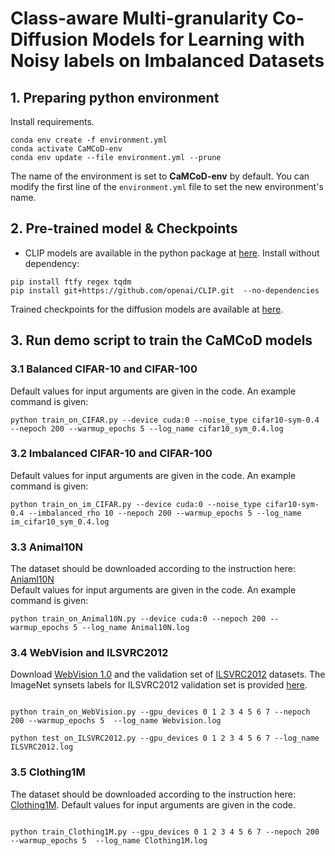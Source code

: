 # Class-aware Multi-granularity Co-Diffusion Models for Learning with Noisy labels on Imbalanced Datasets

## 1. Preparing python environment

Install requirements.<br />

```
conda env create -f environment.yml
conda activate CaMCoD-env
conda env update --file environment.yml --prune
```

The name of the environment is set to **CaMCoD-env** by default. You can modify the first line of the `environment.yml` file to set the new environment's name.

## 2. Pre-trained model & Checkpoints

* CLIP models are available in the python package at [here](https://github.com/openai/CLIP). Install without dependency: <br />

```
pip install ftfy regex tqdm
pip install git+https://github.com/openai/CLIP.git  --no-dependencies
```

Trained checkpoints for the diffusion models are available at [here]().

## 3. Run demo script to train the CaMCoD models

### 3.1 Balanced CIFAR-10 and CIFAR-100<br />

Default values for input arguments are given in the code. An example command is given:

```
python train_on_CIFAR.py --device cuda:0 --noise_type cifar10-sym-0.4 --nepoch 200 --warmup_epochs 5 --log_name cifar10_sym_0.4.log
```

### 3.2 Imbalanced CIFAR-10 and CIFAR-100<br />

Default values for input arguments are given in the code. An example command is given:

```
python train_on_im_CIFAR.py --device cuda:0 --noise_type cifar10-sym-0.4 --imbalanced_rho 10 --nepoch 200 --warmup_epochs 5 --log_name im_cifar10_sym_0.4.log
```

### 3.3 Animal10N<br />
The dataset should be downloaded according to the instruction here: [Aniaml10N](https://dm.kaist.ac.kr/datasets/animal-10n/)<br />
Default values for input arguments are given in the code. An example command is given:
```
python train_on_Animal10N.py --device cuda:0 --nepoch 200 --warmup_epochs 5 --log_name Animal10N.log
```

### 3.4 WebVision and ILSVRC2012<br />
Download [WebVision 1.0](https://data.vision.ee.ethz.ch/cvl/webvision/download.html) and the validation set of [ILSVRC2012](https://www.image-net.org/challenges/LSVRC/2012/) datasets. The ImageNet synsets labels for ILSVRC2012 validation set is provided [here](https://data.vision.ee.ethz.ch/cvl/webvision/).
```

python train_on_WebVision.py --gpu_devices 0 1 2 3 4 5 6 7 --nepoch 200 --warmup_epochs 5  --log_name Webvision.log

python test_on_ILSVRC2012.py --gpu_devices 0 1 2 3 4 5 6 7 --log_name ILSVRC2012.log

```

### 3.5 Clothing1M<br />
The dataset should be downloaded according to the instruction here: [Clothing1M](). Default values for input arguments are given in the code. <br />

```

python train_Clothing1M.py --gpu_devices 0 1 2 3 4 5 6 7 --nepoch 200 --warmup_epochs 5  --log_name Clothing1M.log

```
